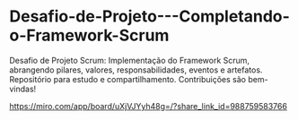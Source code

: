 # Desafio-de-Projeto---Completando-o-Framework-Scrum
Desafio de Projeto Scrum: Implementação do Framework Scrum, abrangendo pilares, valores, responsabilidades, eventos e artefatos. Repositório para estudo e compartilhamento. Contribuições são bem-vindas!

https://miro.com/app/board/uXjVJYyh48g=/?share_link_id=988759583766
